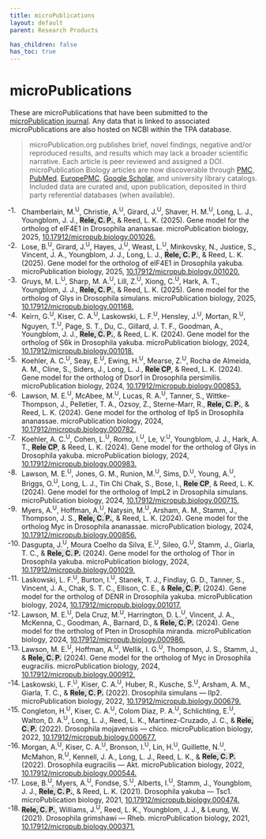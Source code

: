 ```yaml
---
title: microPublications
layout: default
parent: Research Products

has_children: false
has_toc: true
---
```


<style>
ol.reversed {
  counter-reset: reversed-counter; /* JavaScript will set the correct number */
}

ol.reversed li {
  list-style: none;
  counter-increment: reversed-counter -1;
  position: relative;
}

ol.reversed li::before {
  content: counter(reversed-counter, decimal) ". ";
  position: absolute;
  left: -2em;
}
</style>

<script>
  document.addEventListener("DOMContentLoaded", function () {
    document.querySelectorAll("ol.reversed").forEach(ol => {
      ol.style.counterReset = `reversed-counter ${ol.children.length + 1}`;
    });
  });
</script>

# microPublications

These are microPublications that have been submitted to the [microPublication journal](https://www.micropublication.org).
Any data that is linked to associated microPublications are also hosted on NCBI within the TPA database.

> microPublication.org publishes brief, novel findings, negative and/or reproduced results, and results which may lack a broader scientific narrative. 
Each article is peer reviewed and assigned a DOI. 
microPublication Biology articles are now discoverable through [PMC](https://www.ncbi.nlm.nih.gov/pmc/journals/3859/), [PubMed](https://pubmed.ncbi.nlm.nih.gov/?term=%22MicroPubl+Biol%22%5Bjour%5D), [EuropePMC](http://europepmc.org/search?query=%28JOURNAL%3A%22Micropublication%20Biology%22%29), [Google Scholar](https://scholar.google.com/scholar?q=micropublication+biology), and university library catalogs. 
Included data are curated and, upon publication, deposited in third party referential databases (when available).

<ol class="reversed">
	<li>Chamberlain, M.<sup>U</sup>, Christie, A.<sup>U</sup>, Girard, J.<sup>U</sup>, Shaver, H. M.<sup>U</sup>, Long, L. J., Youngblom, J. J., <span style="background-color: #70707030"><b>Rele, C. P.</b></span>, & Reed, L. K. (2025). Gene model for the ortholog of eIF4E1 in Drosophila ananassae. microPublication biology, 2025, <a href="https://doi.org/10.17912/micropub.biology.001026" target="_blank" rel="noopener noreferrer">10.17912/micropub.biology.001026.</a></li>
	<li>Lose, B.<sup>U</sup>, Girard, J.<sup>U</sup>, Hayes, J.<sup>U</sup>, Weast, L.<sup>U</sup>, Minkovsky, N., Justice, S., Vincent, J. A., Youngblom, J. J., Long, L. J., <span style="background-color: #70707030"><b>Rele, C. P.</b></span>, & Reed, L. K. (2025). Gene model for the ortholog of eIF4E1 in Drosophila yakuba. microPublication biology, 2025, <a href="https://doi.org/10.17912/micropub.biology.001020" target="_blank" rel="noopener noreferrer">10.17912/micropub.biology.001020.</a></li>
	<li>Gruys, M. L.<sup>U</sup>, Sharp, M. A.<sup>U</sup>, Lill, Z.<sup>U</sup>, Xiong, C.<sup>U</sup>, Hark, A. T., Youngblom, J. J., <span style="background-color: #70707030"><b>Rele, C. P.</b></span>, & Reed, L. K. (2025). Gene model for the ortholog of Glys in Drosophila simulans. microPublication biology, 2025, <a href="https://doi.org/10.17912/micropub.biology.001168" target="_blank" rel="noopener noreferrer">10.17912/micropub.biology.001168.</a></li>
	<li>Keirn, G.<sup>U</sup>, Kiser, C. A.<sup>U</sup>, Laskowski, L. F.<sup>U</sup>, Hensley, J.<sup>U</sup>, Mortan, R.<sup>U</sup>, Nguyen, T.<sup>U</sup>, Page, S. T., Du, C., Gillard, J. T. F., Goodman, A., Youngblom, J. J., <span style="background-color: #70707030"><b>Rele, C. P.</b></span>, & Reed, L. K. (2024). Gene model for the ortholog of S6k in Drosophila yakuba. microPublication biology, 2024, <a href="https://doi.org/10.17912/micropub.biology.001018" target="_blank" rel="noopener noreferrer">10.17912/micropub.biology.001018.</a></li>
	<li>Koehler, A. C.<sup>U</sup>, Seay, E.<sup>U</sup>, Ewing, H.<sup>U</sup>, Mearse, Z.<sup>U</sup>, Rocha de Almeida, A. M., Cline, S., Siders, J., Long, L. J., <span style="background-color: #70707030"><b>Rele CP</b></span>, & Reed, L. K. (2024). Gene model for the ortholog of Dsor1 in Drosophila persimilis. microPublication biology, 2024, <a href="https://doi.org/10.17912/micropub.biology.000853" target="_blank" rel="noopener noreferrer">10.17912/micropub.biology.000853.</a></li>
	<li>Lawson, M. E.<sup>U</sup>, McAbee, M.<sup>U</sup>, Lucas, R. A.<sup>U</sup>, Tanner, S., Wittke-Thompson, J., Pelletier, T. A., Ozsoy, Z., Sterne-Marr, R., <span style="background-color: #70707030"><b>Rele, C. P.</b></span>, & Reed, L. K. (2024). Gene model for the ortholog of Ilp5 in Drosophila ananassae. microPublication biology, 2024, <a href="https://doi.org/10.17912/micropub.biology.000782" target="_blank" rel="noopener noreferrer">10.17912/micropub.biology.000782.</a></li>
	<li>Koehler, A. C.<sup>U</sup>, Cohen, L.<sup>U</sup>, Romo, I.<sup>U</sup>, Le, V.<sup>U</sup>, Youngblom, J. J., Hark, A. T., <span style="background-color: #70707030"><b>Rele CP</b></span>, & Reed, L. K. (2024). Gene model for the ortholog of Glys in Drosophila yakuba. microPublication biology, 2024, <a href="https://doi.org/10.17912/micropub.biology.000983" target="_blank" rel="noopener noreferrer">10.17912/micropub.biology.000983.</a></li>
	<li>Lawson, M. E.<sup>U</sup>, Jones, G. M., Runion, M.<sup>U</sup>, Sims, D.<sup>U</sup>, Young, A.<sup>U</sup>, Briggs, O.<sup>U</sup>, Long, L. J., Tin Chi Chak, S., Bose, I., <span style="background-color: #70707030"><b>Rele CP</b></span>, & Reed, L. K. (2024). Gene model for the ortholog of ImpL2 in Drosophila simulans. microPublication biology, 2024, <a href="https://doi.org/10.17912/micropub.biology.000715" target="_blank" rel="noopener noreferrer">10.17912/micropub.biology.000715.</a></li>
	<li>Myers, A.<sup>U</sup>, Hoffman, A.<sup>U</sup>, Natysin, M.<sup>U</sup>, Arsham, A. M., Stamm, J., Thompson, J. S., <span style="background-color: #70707030"><b>Rele, C. P.</b></span>, & Reed, L. K. (2024). Gene model for the ortholog Myc in Drosophila ananassae. microPublication biology, 2024, <a href="https://doi.org/10.17912/micropub.biology.000856" target="_blank" rel="noopener noreferrer">10.17912/micropub.biology.000856.</a></li>
	<li>Dasgupta, J.<sup>U</sup>, Moura Coelho da Silva, E.<sup>U</sup>, Sileo, G.<sup>U</sup>, Stamm, J., Giarla, T. C., & <span style="background-color: #70707030"><b>Rele, C. P.</b></span> (2024). Gene model for the ortholog of Thor in Drosophila yakuba. microPublication biology, 2024, <a href="https://doi.org/10.17912/micropub.biology.001029" target="_blank" rel="noopener noreferrer">10.17912/micropub.biology.001029.</a></li>
	<li>Laskowski, L. F.<sup>U</sup>, Burton, I.<sup>U</sup>, Stanek, T. J., Findlay, G. D., Tanner, S., Vincent, J. A., Chak, S. T. C., Ellison, C. E., & <span style="background-color: #70707030"><b>Rele, C. P.</b></span> (2024). Gene model for the ortholog of DENR in Drosophila yakuba. microPublication biology, 2024, <a href="https://doi.org/10.17912/micropub.biology.001017" target="_blank" rel="noopener noreferrer">10.17912/micropub.biology.001017.</a></li>
	<li>Lawson, M. E.<sup>U</sup>, Dela Cruz, M.<sup>U</sup>, Harrington, D. L.<sup>U</sup>, Vincent, J. A., McKenna, C., Goodman, A., Barnard, D., & <span style="background-color: #70707030"><b>Rele, C. P.</b></span> (2024). Gene model for the ortholog of Pten in Drosophila miranda. microPublication biology, 2024, <a href="https://doi.org/10.17912/micropub.biology.000986" target="_blank" rel="noopener noreferrer">10.17912/micropub.biology.000986.</a></li>
	<li>Lawson, M. E.<sup>U</sup>, Hoffman, A.<sup>U</sup>, Wellik, I. G.<sup>U</sup>, Thompson, J. S., Stamm, J., & <span style="background-color: #70707030"><b>Rele, C. P.</b></span> (2024). Gene model for the ortholog of Myc in Drosophila eugracilis. microPublication biology, 2024, <a href="https://doi.org/10.17912/micropub.biology.000912" target="_blank" rel="noopener noreferrer">10.17912/micropub.biology.000912.</a></li>
	<li>Laskowski, L. F.<sup>U</sup>, Kiser, C. A.<sup>U</sup>, Huber, R., Kusche, S.<sup>U</sup>, Arsham, A. M., Giarla, T. C., & <span style="background-color: #70707030"><b>Rele, C. P.</b></span> (2022). Drosophila simulans — Ilp2. microPublication biology, 2022, <a href="https://doi.org/10.17912/micropub.biology.000679" target="_blank" rel="noopener noreferrer">10.17912/micropub.biology.000679.</a></li>
	<li>Congleton, H.<sup>U</sup>, Kiser, C. A.<sup>U</sup>, Colom Diaz, P. A.<sup>U</sup>, Schlichting, E.<sup>U</sup>, Walton, D. A.<sup>U</sup>, Long, L. J., Reed, L. K., Martinez-Cruzado, J. C., & <span style="background-color: #70707030"><b>Rele, C. P.</b></span> (2022). Drosophila mojavensis — chico. microPublication biology, 2022, <a href="https://doi.org/10.17912/micropub.biology.000677" target="_blank" rel="noopener noreferrer">10.17912/micropub.biology.000677.</a></li>
	<li>Morgan, A.<sup>U</sup>, Kiser, C. A.<sup>U</sup>, Bronson, I.<sup>U</sup>, Lin, H.<sup>U</sup>, Guillette, N.<sup>U</sup>, McMahon, R.<sup>U</sup>, Kennell, J. A., Long, L. J., Reed, L. K., & <span style="background-color: #70707030"><b>Rele, C. P.</b></span> (2022). Drosophila eugracilis — Akt. microPublication biology, 2022, <a href="https://doi.org/10.17912/micropub.biology.000544" target="_blank" rel="noopener noreferrer">10.17912/micropub.biology.000544.</a></li>
	<li>Lose, B.<sup>U</sup>, Myers, A.<sup>U</sup>, Fondse, S.<sup>U</sup>, Alberts, I.<sup>U</sup>, Stamm, J., Youngblom, J. J., <span style="background-color: #70707030"><b>Rele, C. P.</b></span>, & Reed, L. K. (2021). Drosophila yakuba — Tsc1. microPublication biology, 2021, <a href="https://doi.org/10.17912/micropub.biology.000474" target="_blank" rel="noopener noreferrer">10.17912/micropub.biology.000474.</a></li>
	<li><span style="background-color: #70707030"><b>Rele, C. P.</b></span>, Williams, J.<sup>U</sup>, Reed, L. K., Youngblom, J. J., & Leung, W. (2021). Drosophila grimshawi — Rheb. microPublication biology, 2021, <a href="https://doi.org/10.17912/micropub.biology.000371" target="_blank" rel="noopener noreferrer">10.17912/micropub.biology.000371.</a></li>
</ol>

